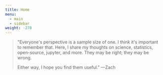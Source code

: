 ```yaml
---
title: Home
menu:
  - main
  - sidebar
weight: -270
---
```

> "Everyone's perspective is a sample size of one. I think it's important to remember that. Here, I share my thoughts on science, statistics, open-source, jupyter, and more. They may be right; they may be wrong.
>
> Either way, I hope you find them useful." —Zach